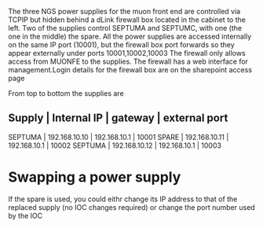 The three NGS power supplies for the muon front end are controlled via TCPIP but hidden behind a dLink firewall box located in the cabinet to the left. Two of the supplies control SEPTUMA and SEPTUMC, with one (the one in the middle) the spare. All the power supplies are accessed internally on the same IP port (10001), but the firewall box port forwards so they appear externally under ports 10001,10002,10003 The firewall only allows access from MUONFE to the supplies. The firewall has a web interface for management.Login details for the firewall box are on the sharepoint access page

From top to bottom the supplies are

Supply | Internal IP  |   gateway     |      external port
--------------------------------------------------------
SEPTUMA | 192.168.10.10  |  192.168.10.1  |   10001
SPARE | 192.168.10.11  |  192.168.10.1   |  10002
SEPTUMA | 192.168.10.12 |   192.168.10.1  |   10003

# Swapping a power supply

If the spare is used, you could eithr change its IP address to that of the replaced supply (no IOC changes required) or change the port number used by the IOC
